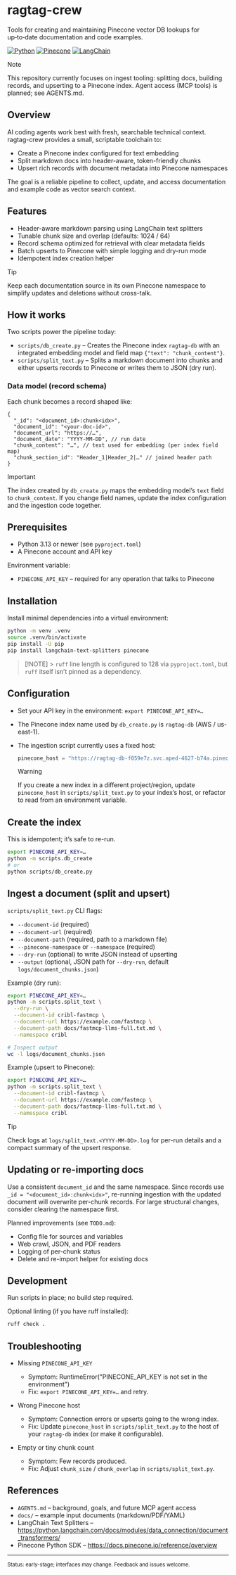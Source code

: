 # ragtag-crew

Tools for creating and maintaining Pinecone vector DB lookups for up‑to‑date documentation and code examples.

[![Python](https://img.shields.io/badge/Python-%E2%89%A53.13-3776AB?logo=python&logoColor=white)](pyproject.toml)
[![Pinecone](https://img.shields.io/badge/Vector_DB-Pinecone-00A77F?logo=pinecone&logoColor=white)](https://www.pinecone.io/)
[![LangChain](https://img.shields.io/badge/Text%20Splitters-LangChain-1C3C3C)](https://python.langchain.com/docs/modules/data_connection/document_transformers/)

> [!NOTE]
> This repository currently focuses on ingest tooling: splitting docs, building records, and upserting to a Pinecone index. Agent access (MCP tools) is planned; see AGENTS.md.

## Overview

AI coding agents work best with fresh, searchable technical context. ragtag-crew provides a small, scriptable toolchain to:

- Create a Pinecone index configured for text embedding
- Split markdown docs into header-aware, token-friendly chunks
- Upsert rich records with document metadata into Pinecone namespaces

The goal is a reliable pipeline to collect, update, and access documentation and example code as vector search context.

## Features

- Header-aware markdown parsing using LangChain text splitters
- Tunable chunk size and overlap (defaults: 1024 / 64)
- Record schema optimized for retrieval with clear metadata fields
- Batch upserts to Pinecone with simple logging and dry-run mode
- Idempotent index creation helper

> [!TIP]
> Keep each documentation source in its own Pinecone namespace to simplify updates and deletions without cross-talk.

## How it works

Two scripts power the pipeline today:

- `scripts/db_create.py` – Creates the Pinecone index `ragtag-db` with an integrated embedding model and field map `{"text": "chunk_content"}`.
- `scripts/split_text.py` – Splits a markdown document into chunks and either upserts records to Pinecone or writes them to JSON (dry run).

### Data model (record schema)

Each chunk becomes a record shaped like:

```jsonc
{
  "_id": "<document_id>:chunk<idx>",
  "document_id": "<your-doc-id>",
  "document_url": "https://…",
  "document_date": "YYYY-MM-DD", // run date
  "chunk_content": "…", // text used for embedding (per index field map)
  "chunk_section_id": "Header_1|Header_2|…" // joined header path
}
```

> [!IMPORTANT]
> The index created by `db_create.py` maps the embedding model’s `text` field to `chunk_content`. If you change field names, update the index configuration and the ingestion code together.

## Prerequisites

- Python 3.13 or newer (see `pyproject.toml`)
- A Pinecone account and API key

Environment variable:

- `PINECONE_API_KEY` – required for any operation that talks to Pinecone

## Installation

Install minimal dependencies into a virtual environment:

```bash
python -m venv .venv
source .venv/bin/activate
pip install -U pip
pip install langchain-text-splitters pinecone
```

> [!NOTE] > `ruff` line length is configured to 128 via `pyproject.toml`, but `ruff` itself isn’t pinned as a dependency.

## Configuration

- Set your API key in the environment: `export PINECONE_API_KEY=…`
- The Pinecone index name used by `db_create.py` is `ragtag-db` (AWS / us-east-1).
- The ingestion script currently uses a fixed host:

  ```python
  pinecone_host = "https://ragtag-db-f059e7z.svc.aped-4627-b74a.pinecone.io"
  ```

  > [!WARNING]
  > If you create a new index in a different project/region, update `pinecone_host` in `scripts/split_text.py` to your index’s host, or refactor to read from an environment variable.

## Create the index

This is idempotent; it’s safe to re-run.

```bash
export PINECONE_API_KEY=…
python -m scripts.db_create
# or
python scripts/db_create.py
```

## Ingest a document (split and upsert)

`scripts/split_text.py` CLI flags:

- `--document-id` (required)
- `--document-url` (required)
- `--document-path` (required, path to a markdown file)
- `--pinecone-namespace` or `--namespace` (required)
- `--dry-run` (optional) to write JSON instead of upserting
- `--output` (optional, JSON path for `--dry-run`, default `logs/document_chunks.json`)

Example (dry run):

```bash
export PINECONE_API_KEY=…
python -m scripts.split_text \
  --dry-run \
  --document-id cribl-fastmcp \
  --document-url https://example.com/fastmcp \
  --document-path docs/fastmcp-llms-full.txt.md \
  --namespace cribl

# Inspect output
wc -l logs/document_chunks.json
```

Example (upsert to Pinecone):

```bash
export PINECONE_API_KEY=…
python -m scripts.split_text \
  --document-id cribl-fastmcp \
  --document-url https://example.com/fastmcp \
  --document-path docs/fastmcp-llms-full.txt.md \
  --namespace cribl
```

> [!TIP]
> Check logs at `logs/split_text.<YYYY-MM-DD>.log` for per-run details and a compact summary of the upsert response.

## Updating or re-importing docs

Use a consistent `document_id` and the same namespace. Since records use `_id = "<document_id>:chunk<idx>"`, re-running ingestion with the updated document will overwrite per-chunk records. For large structural changes, consider clearing the namespace first.

Planned improvements (see `TODO.md`):

- Config file for sources and variables
- Web crawl, JSON, and PDF readers
- Logging of per-chunk status
- Delete and re-import helper for existing docs

## Development

Run scripts in place; no build step required.

Optional linting (if you have ruff installed):

```bash
ruff check .
```

## Troubleshooting

- Missing `PINECONE_API_KEY`

  - Symptom: RuntimeError("PINECONE_API_KEY is not set in the environment")
  - Fix: `export PINECONE_API_KEY=…` and retry.

- Wrong Pinecone host

  - Symptom: Connection errors or upserts going to the wrong index.
  - Fix: Update `pinecone_host` in `scripts/split_text.py` to the host of your `ragtag-db` index (or make it configurable).

- Empty or tiny chunk count
  - Symptom: Few records produced.
  - Fix: Adjust `chunk_size` / `chunk_overlap` in `scripts/split_text.py`.

## References

- `AGENTS.md` – background, goals, and future MCP agent access
- `docs/` – example input documents (markdown/PDF/YAML)
- LangChain Text Splitters – https://python.langchain.com/docs/modules/data_connection/document_transformers/
- Pinecone Python SDK – https://docs.pinecone.io/reference/overview

---

<sub>Status: early-stage; interfaces may change. Feedback and issues welcome.</sub>

